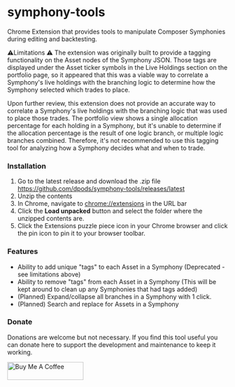 # symphony-tools
Chrome Extension that provides tools to manipulate Composer Symphonies during editing and backtesting. 

⚠️Limitations ⚠️
The extension was originally built to provide a tagging functionality on the Asset nodes of the Symphony JSON. Those tags are displayed under the Asset ticker symbols in the Live Holdings section on the portfolio page, so it appeared that this was a viable way to correlate a Symphony's live holdings with the branching logic to determine how the Symphony selected which trades to place. 

Upon further review, this extension does not provide an accurate way to correlate a Symphony's live holdings with the branching logic that was used to place those trades. The portfolio view shows a single allocation percentage for each holding in a Symphony, but it's unable to determine if the allocation percentage is the result of one logic branch, or multiple logic branches combined. Therefore, it's not recommended to use this tagging tool for analyzing how a Symphony decides what and when to trade. 

### Installation

1. Go to the latest release and download the .zip file
https://github.com/dpods/symphony-tools/releases/latest
2. Unzip the contents 
3. In Chrome, navigate to [chrome://extensions](chrome://extensions/) in the URL bar 
4. Click the **Load unpacked** button and select the folder where the unzipped contents are. 
5. Click the Extensions puzzle piece icon in your Chrome browser and click the pin icon to pin it to your browser toolbar. 

### Features
- Ability to add unique "tags" to each Asset in a Symphony (Deprecated - see limitations above)
- Ability to remove "tags" from each Asset in a Symphony (This will be kept around to clean up any Symphonies that had tags added)
- (Planned) Expand/collapse all branches in a Symphony with 1 click.
- (Planned) Search and replace for Assets in a Symphony

### Donate

Donations are welcome but not necessary. If you find this tool useful you can donate here to support the development and maintenance to keep it working.

<a href="https://www.buymeacoffee.com/dpods" target="_blank"><img src="https://cdn.buymeacoffee.com/buttons/default-orange.png" alt="Buy Me A Coffee" height="41" width="174"></a>
